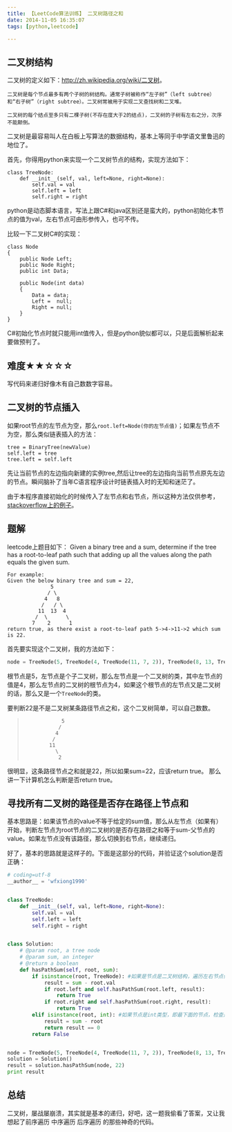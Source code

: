 ```yaml
---
title: 【LeetCode算法训练】 二叉树路径之和
date: 2014-11-05 16:35:07
tags: [python,leetcode]

---
```


## 二叉树结构
二叉树的定义如下：<http://zh.wikipedia.org/wiki/二叉树>。

	二叉树是每个节点最多有两个子树的树结构。通常子树被称作“左子树”（left subtree）和“右子树”（right subtree）。二叉树常被用于实现二叉查找树和二叉堆。

	二叉树的每个结点至多只有二棵子树(不存在度大于2的结点)，二叉树的子树有左右之分，次序不能颠倒。

二叉树是最容易叫人在白板上写算法的数据结构，基本上等同于中学语文里鲁迅的地位了。

首先，你得用python来实现一个二叉树节点的结构，实现方法如下：

```
class TreeNode:
    def __init__(self, val, left=None, right=None):
        self.val = val
        self.left = left
        self.right = right
```

python是动态脚本语言，写法上跟C#和java区别还是蛮大的，python初始化本节点的值为val，左右节点可由形参传入，也可不传。

比较一下二叉树C#的实现：

```
class Node
{
    public Node Left;
    public Node Right;
    public int Data;

    public Node(int data)
    {
        Data = data;
        Left =  null;
		Right = null;
    }
}

```

C#初始化节点时就只能用int值传入，但是python貌似都可以，只是后面解析起来要做预判了。

## 难度★★☆☆☆
写代码来递归好像木有自己数数字容易。


## 二叉树的节点插入
如果root节点的左节点为空，那么`root.left=Node(你的左节点值)`；如果左节点不为空，那么类似链表插入的方法：

```
tree = BinaryTree(newValue)
self.left = tree
tree.left = self.left
```

先让当前节点的左边指向新建的实例tree,然后让tree的左边指向当前节点原先左边的节点。瞬间脑补了当年C语言程序设计时链表插入时的无知和迷茫了。

由于本程序直接初始化的时候传入了左节点和右节点，所以这种方法仅供参考，[stackoverflow上的例子](http://stackoverflow.com/posts/25859412/revisions)。

## 题解
leetcode上题目如下：
	Given a binary tree and a sum, determine if the tree has a root-to-leaf path such that adding up all the values along the path equals the given sum.

	For example:
	Given the below binary tree and sum = 22,
	              5
	             / \
	            4   8
	           /   / \
	          11  13  4
	         /  \      \
	        7    2      1
	return true, as there exist a root-to-leaf path 5->4->11->2 which sum is 22.

首先要实现这个二叉树，我的方法如下：

```python
node = TreeNode(5, TreeNode(4, TreeNode(11, 7, 2)), TreeNode(8, 13, TreeNode(4, None, 1)))

```

根节点是5，左节点是个子二叉树，那么左节点是一个二叉树的类，其中左节点的值是4，那么左节点的二叉树的根节点为4，如果这个根节点的左节点又是二叉树的话，那么又是一个`TreeNode`的类。

要判断22是不是二叉树某条路径节点之和，这个二叉树简单，可以自己数数。
>	              5
>	             /
>	            4
>	           /
>	          11
>	            \
>	             2

很明显，这条路径节点之和就是22，所以如果sum=22，应该return true。
那么讲一下计算机怎么判断是否return true。

## 寻找所有二叉树的路径是否存在路径上节点和
基本思路是：如果该节点的value不等于给定的sum值，那么从左节点（如果有）开始，判断左节点为root节点的二叉树的是否存在路径之和等于sum-父节点的value。如果左节点没有该路径，那么切换到右节点，继续递归。

好了，基本的思路就是这样子的。下面是这部分的代码，并验证这个solution是否正确：


```python
# coding=utf-8
__author__ = 'wfxiong1990'


class TreeNode:
    def __init__(self, val, left=None, right=None):
        self.val = val
        self.left = left
        self.right = right


class Solution:
    # @param root, a tree node
    # @param sum, an integer
    # @return a boolean
    def hasPathSum(self, root, sum):
        if isinstance(root, TreeNode): #如果是节点是二叉树结构，遍历左右节点值
            result = sum - root.val
            if root.left and self.hasPathSum(root.left, result):
                return True
            if root.right and self.hasPathSum(root.right, result):
                return True
        elif isinstance(root, int): #如果节点是int类型，即最下面的节点，检查是否等于sum-该路径上面的所有其他节点值
            result = sum - root
            return result == 0
        return False


node = TreeNode(5, TreeNode(4, TreeNode(11, 7, 2)), TreeNode(8, 13, TreeNode(4, None, 1)))
solution = Solution()
result = solution.hasPathSum(node, 22)
print result

```

## 总结
二叉树，屡战屡崩溃，其实就是基本的递归，好吧，这一题我偷看了答案，又让我想起了前序遍历 中序遍历 后序遍历 的那些神奇的代码。